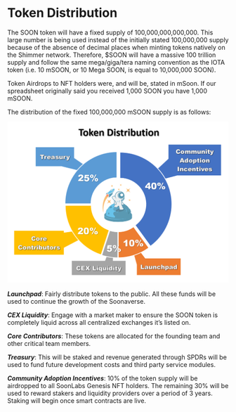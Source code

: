 # Token Distribution

The SOON token will have a fixed supply of 100,000,000,000,000. This large number is being used instead of the initially stated 100,000,000 supply because of the absence of decimal places when minting tokens natively on the Shimmer network. Therefore, $SOON will have a massive 100 trillion supply and follow the same mega/giga/tera naming convention as the IOTA token (i.e. 10 mSOON, or 10 Mega SOON, is equal to 10,000,000 SOON).

Token Airdrops to NFT holders were, and will be, stated in mSoon. If our spreadsheet originally said you received 1,000 SOON you have 1,000 mSOON.

The distribution of the fixed 100,000,000 mSOON supply is as follows:

![](<../.gitbook/assets/image (25).png>)

_**Launchpad**_: Fairly distribute tokens to the public. All these funds will be used to continue the growth of the Soonaverse.

_**CEX Liquidity**_: Engage with a market maker to ensure the SOON token is completely liquid across all centralized exchanges it’s listed on.

_**Core Contributors**_: These tokens are allocated for the founding team and other critical team members.

_**Treasury**_: This will be staked and revenue generated through SPDRs will be used to fund future development costs and third party service modules.

_**Community Adoption Incentives**_: 10% of the token supply will be airdropped to all SoonLabs Genesis NFT holders. The remaining 30% will be used to reward stakers and liquidity providers over a period of 3 years. Staking will begin once smart contracts are live.
